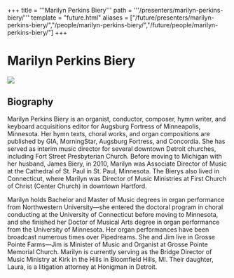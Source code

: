 +++
title = '''Marilyn Perkins Biery'''
path = '''/presenters/marilyn-perkins-biery/'''
template = "future.html"
aliases = ["/future/presenters/marilyn-perkins-biery/","/people/marilyn-perkins-biery/","/future/people/marilyn-perkins-biery/"]
+++

<h1>Marilyn Perkins Biery</h1>

<img class="speaker-photo" src="https://custom.cvent.com/C3A4539B19F74ABCB6FCE437F6BC0A74/files/event/910aaf2914d44586a56fbd0b3b2c31c0/f9f0dafadf68443683a9f6b9d318aae9.jpg">
<h2>Biography</h2>
<p>Marilyn Perkins Biery is an organist, conductor, composer, hymn writer, and keyboard acquisitions editor for Augsburg Fortress of Minneapolis, Minnesota. Her hymn texts, choral works, and organ compositions are published by GIA, MorningStar, Augsburg Fortress, and Concordia. She has served as interim music director for several downtown Detroit churches, including Fort Street Presbyterian Church. Before moving to Michigan with her husband, James Biery, in 2010, Marilyn was Associate Director of Music at the Cathedral of St. Paul in St. Paul, Minnesota. The Bierys also lived in Connecticut, where Marilyn was Director of Music Ministries at First Church of Christ (Center Church) in downtown Hartford. 

Marilyn holds Bachelor and Master of Music degrees in organ performance from Northwestern University—she entered the doctoral program in choral conducting at the University of Connecticut before moving to Minnesota, and she finished her Doctor of Musical Arts degree in organ performance from the University of Minnesota. Her organ performances have been broadcast numerous times over Pipedreams. She and Jim live in Grosse Pointe Farms—Jim is Minister of Music and Organist at Grosse Pointe Memorial Church. Marilyn is currently serving as the Bridge Director of Music Ministry at Kirk in the Hills in Bloomfield Hills, MI. Their daughter, Laura, is a litigation attorney at Honigman in Detroit.</p>


